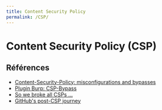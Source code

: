 ```yaml
---
title: Content Security Policy
permalink: /CSP/
---
```


# Content Security Policy (CSP)

## Références
- [Content-Security-Policy: misconfigurations and bypasses](https://blog.compass-security.com/2016/06/content-security-policy-misconfigurations-and-bypasses/)
- [Plugin Burp: CSP-Bypass](https://github.com/PortSwigger/csp-bypass)
- [So we broke all CSPs …](https://conference.hitb.org/hitbsecconf2017ams/materials/D1T1%20-%20Michele%20Spagnuolo%20and%20Lukas%20Wilschelbaum%20-%20So%20We%20Broke%20All%20CSPS.pdf)
- [GitHub's post-CSP journey](https://githubengineering.com/githubs-post-csp-journey/)
